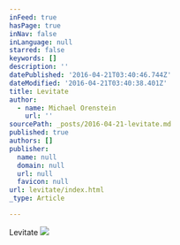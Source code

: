 ```yaml
---
inFeed: true
hasPage: true
inNav: false
inLanguage: null
starred: false
keywords: []
description: ''
datePublished: '2016-04-21T03:40:46.744Z'
dateModified: '2016-04-21T03:40:38.401Z'
title: Levitate
author:
  - name: Michael Orenstein
    url: ''
sourcePath: _posts/2016-04-21-levitate.md
published: true
authors: []
publisher:
  name: null
  domain: null
  url: null
  favicon: null
url: levitate/index.html
_type: Article

---
```

Levitate
![](https://the-grid-user-content.s3-us-west-2.amazonaws.com/56ad9cd2-92a2-4daf-ae63-aca952fb4b46.jpg)